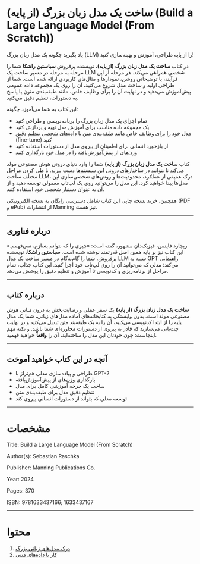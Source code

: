 <!-- language: rtl -->

# ساخت یک مدل زبان بزرگ (از پایه) (Build a Large Language Model (From Scratch))

یاد بگیرید چگونه یک مدل زبان بزرگ (LLM) را از پایه طراحی، آموزش و بهینه‌سازی کنید!

در کتاب **ساخت یک مدل زبان بزرگ (از پایه)**، نویسنده پرفروش **سباستین راشکا** شما را مرحله به مرحله در مسیر ساخت یک LLM شخصی همراهی می‌کند. هر مرحله از این فرآیند، با توضیحاتی روشن، نمودارها و مثال‌های کاربردی ارائه شده است. شما از طراحی اولیه و ساخت مدل شروع می‌کنید، آن را روی یک مجموعه داده عمومی پیش‌آموزش می‌دهید و در نهایت آن را برای وظایف خاص، مانند طبقه‌بندی متون یا پاسخ به دستورات، تنظیم دقیق می‌کنید.

این کتاب به شما می‌آموزد چگونه:

- تمام اجزای یک مدل زبان بزرگ را برنامه‌نویسی و طراحی کنید
- یک مجموعه‌ داده مناسب برای آموزش مدل تهیه و پردازش کنید
- مدل خود را برای وظایف خاص مانند طبقه‌بندی متن یا داده‌های شخصی تنظیم دقیق (fine-tune) کنید
- از بازخورد انسانی برای اطمینان از پیروی مدل از دستورات استفاده کنید
- وزن‌های از پیش‌آموزش‌یافته را در مدل خود بارگذاری کنید

کتاب **ساخت یک مدل زبان بزرگ (از پایه)** شما را وارد دنیای درونی هوش مصنوعی مولد می‌کند تا بتوانید در ساختارهای درونی این سیستم‌ها دست ببرید. با طی کردن مراحل مختلف ساخت LLM، درک عمیقی از عملکرد، محدودیت‌ها و روش‌های شخصی‌سازی این مدل‌ها پیدا خواهید کرد. این مدل را می‌توانید روی یک لپ‌تاپ معمولی توسعه دهید و از آن به عنوان دستیار شخصی خود استفاده کنید.

همچنین، خرید نسخه چاپی این کتاب شامل دسترسی رایگان به نسخه الکترونیکی (PDF و ePub) از انتشارات Manning نیز هست.

---

## درباره فناوری

ریچارد فاینمن، فیزیک‌دان مشهور، گفته است: «چیزی را که نتوانم بسازم، نمی‌فهمم.» این کتاب نیز بر پایه همین اصل قدرتمند نوشته شده است. **سباستین راشکا**، نویسنده پرفروش، شما را گام‌به‌گام در مسیر ساخت یک مدل LLM شبیه به GPT راهنمایی می‌کند؛ مدلی که می‌توانید آن را روی لپ‌تاپ خود اجرا کنید. این کتاب جذاب، تمام مراحل از برنامه‌ریزی و کدنویسی تا آموزش و تنظیم دقیق را پوشش می‌دهد.

---

## درباره کتاب

**ساخت یک مدل زبان بزرگ (از پایه)** یک سفر عملی و رضایت‌بخش به درون مبانی هوش مصنوعی مولد است. بدون وابستگی به کتابخانه‌های آماده مدل‌های زبانی، شما یک مدل پایه را از ابتدا کدنویسی می‌کنید، آن را به یک طبقه‌بند متن تبدیل می‌کنید و در نهایت چت‌باتی می‌سازید که قادر به پیروی از دستورات محاوره‌ای شما باشد.
و نکته مهم اینجاست: چون خودتان این مدل را ساخته‌اید، آن را **واقعاً** خواهید فهمید.

---

## آنچه در این کتاب خواهید آموخت

- طراحی و پیاده‌سازی مدلی هم‌تراز با GPT-2
- بارگذاری وزن‌های از پیش‌آموزش‌یافته
- ساخت یک چرخه آموزشی کامل برای مدل
- تنظیم دقیق مدل برای طبقه‌بندی متن
- توسعه مدلی که بتواند از دستورات انسانی پیروی کند

---

# مشخصات

Title: Build a Large Language Model (From Scratch)

Author(s): Sebastian Raschka

Publisher: Manning Publications Co.

Year: 2024

Pages: 370

ISBN: 9781633437166; 1633437167

---

# محتوا
1. [درک مدل‌های زبانی بزرگ](<01.Understanding large language models.md>)
2. [کار با داده‌های متنی](<02.Working with text data.md>)
